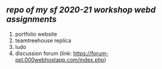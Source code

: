 ## *repo of my sf 2020-21 workshop webd assignments*
1. portfolio website
2. teamtreehouse replica
3. ludo
4. discussion forum (link: https://forum-ppl.000webhostapp.com/index.php)
